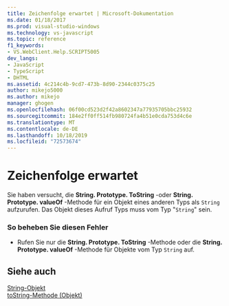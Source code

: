 ```yaml
---
title: Zeichenfolge erwartet | Microsoft-Dokumentation
ms.date: 01/18/2017
ms.prod: visual-studio-windows
ms.technology: vs-javascript
ms.topic: reference
f1_keywords:
- VS.WebClient.Help.SCRIPT5005
dev_langs:
- JavaScript
- TypeScript
- DHTML
ms.assetid: 4c214c4b-9cd7-473b-8d90-2344c0375c25
author: mikejo5000
ms.author: mikejo
manager: ghogen
ms.openlocfilehash: 06f00cd523d2f42a8602347a77935705bbc25932
ms.sourcegitcommit: 184e2ff0ff514fb980724fa4b51e0cda753d4c6e
ms.translationtype: MT
ms.contentlocale: de-DE
ms.lasthandoff: 10/18/2019
ms.locfileid: "72573674"
---
```

# <a name="string-expected"></a>Zeichenfolge erwartet
Sie haben versucht, die **String. Prototype. ToString** -oder **String. Prototype. valueOf** -Methode für ein Objekt eines anderen Typs als `String` aufzurufen. Das Objekt dieses Aufruf Typs muss vom Typ "`String`" sein.  
  
### <a name="to-correct-this-error"></a>So beheben Sie diesen Fehler  
  
- Rufen Sie nur die **String. Prototype. ToString** -Methode oder die **String. Prototype. valueOf** -Methode für Objekte vom Typ `String` auf.  
  
## <a name="see-also"></a>Siehe auch  
 [String-Objekt](../../javascript/reference/string-object-javascript.md)    
 [toString-Methode (Objekt)](../../javascript/reference/tostring-method-object-javascript.md)